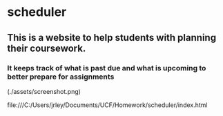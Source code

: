 # scheduler
## This is a website to help students with planning their coursework.


### It keeps track of what is past due and what is upcoming to better prepare for assignments

(./assets/screenshot.png)

file:///C:/Users/jrley/Documents/UCF/Homework/scheduler/index.html